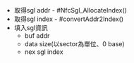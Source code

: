 - 取得sgl addr - #NfcSgl_AllocateIndex()
- 取得sgl index - #convertAddr2Index()
- 填入sgl資訊
	- buf addr
	- data size(以sector為單位、0 base)
	- nex sgl index